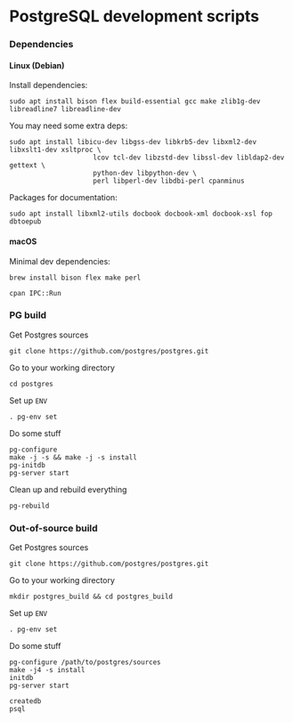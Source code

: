 PostgreSQL development scripts
==============================

### Dependencies

#### Linux (Debian)

Install dependencies:
```shell
sudo apt install bison flex build-essential gcc make zlib1g-dev libreadline7 libreadline-dev
```

You may need some extra deps:
```shell
sudo apt install libicu-dev libgss-dev libkrb5-dev libxml2-dev libxslt1-dev xsltproc \
                     lcov tcl-dev libzstd-dev libssl-dev libldap2-dev gettext \
                     python-dev libpython-dev \
                     perl libperl-dev libdbi-perl cpanminus
```

Packages for documentation:
```shell
sudo apt install libxml2-utils docbook docbook-xml docbook-xsl fop dbtoepub
```

#### macOS

Minimal dev dependencies:
```shell
brew install bison flex make perl
```

```shell
cpan IPC::Run
```

### PG build

Get Postgres sources
```shell
git clone https://github.com/postgres/postgres.git
```

Go to your working directory
```shell
cd postgres
```

Set up `ENV`
```shell
. pg-env set
```

Do some stuff
```shell
pg-configure
make -j -s && make -j -s install
pg-initdb
pg-server start
```

Clean up and rebuild everything
```shell
pg-rebuild
```

### Out-of-source build
Get Postgres sources
```shell
git clone https://github.com/postgres/postgres.git
```

Go to your working directory
```shell
mkdir postgres_build && cd postgres_build
```

Set up `ENV`
```shell
. pg-env set
```

Do some stuff
```shell
pg-configure /path/to/postgres/sources
make -j4 -s install
initdb
pg-server start
```

```shell
createdb
psql
```
